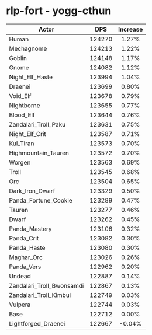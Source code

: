 # rlp-fort - yogg-cthun
| Actor | DPS | Increase |
|---|:---:|:---:|
|Human|124270|1.27%|
|Mechagnome|124213|1.22%|
|Goblin|124148|1.17%|
|Gnome|124082|1.12%|
|Night_Elf_Haste|123994|1.04%|
|Draenei|123699|0.80%|
|Void_Elf|123678|0.79%|
|Nightborne|123655|0.77%|
|Blood_Elf|123644|0.76%|
|Zandalari_Troll_Paku|123631|0.75%|
|Night_Elf_Crit|123587|0.71%|
|Kul_Tiran|123573|0.70%|
|Highmountain_Tauren|123572|0.70%|
|Worgen|123563|0.69%|
|Troll|123545|0.68%|
|Orc|123504|0.65%|
|Dark_Iron_Dwarf|123329|0.50%|
|Panda_Fortune_Cookie|123289|0.47%|
|Tauren|123277|0.46%|
|Dwarf|123262|0.45%|
|Panda_Mastery|123106|0.32%|
|Panda_Crit|123082|0.30%|
|Panda_Haste|123080|0.30%|
|Maghar_Orc|123026|0.26%|
|Panda_Vers|122962|0.20%|
|Undead|122887|0.14%|
|Zandalari_Troll_Bwonsamdi|122867|0.13%|
|Zandalari_Troll_Kimbul|122749|0.03%|
|Vulpera|122744|0.03%|
|Base|122712|0.00%|
|Lightforged_Draenei|122667|-0.04%|
